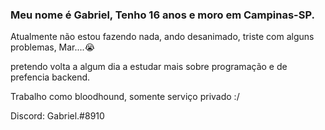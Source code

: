 ### Meu nome é Gabriel, Tenho 16 anos e moro em Campinas-SP.

Atualmente não estou fazendo nada, ando desanimado, triste com alguns problemas, Mar....😭

pretendo volta a algum dia a estudar mais sobre programação e de prefencia backend.

Trabalho como bloodhound, somente serviço privado :/


Discord: Gabriel.#8910
